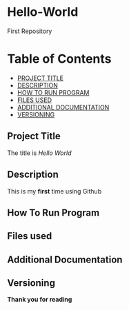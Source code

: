 # Hello-World
First Repository

# **Table of Contents**
- [PROJECT TITLE](#Project-Title)
- [DESCRIPTION](#Description)
- [HOW TO RUN PROGRAM](#How-to-run-program)
- [FILES USED](#files-used)
- [ADDITIONAL DOCUMENTATION](#additional-documentation)
- [VERSIONING](#versioning)

## Project Title
The title is *Hello World*

## Description
This is my **first** time using Github

## How To Run Program

## Files used

## Additional Documentation

## Versioning

**Thank you for reading**
